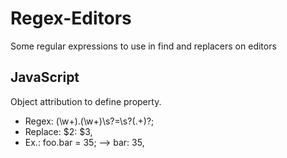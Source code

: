 # Regex-Editors
Some regular expressions to use in find and replacers on editors

## JavaScript
Object attribution to define property.
  - Regex: (\w+)\.(\w+)\s?=\s?(.+)?;
  - Replace: $2: $3,
  - Ex.: foo.bar = 35;  -->  bar: 35,
